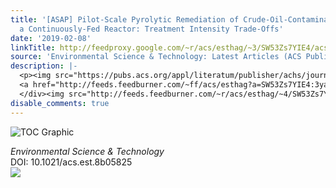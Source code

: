 ```yaml
---
title: '[ASAP] Pilot-Scale Pyrolytic Remediation of Crude-Oil-Contaminated Soil in
  a Continuously-Fed Reactor: Treatment Intensity Trade-Offs'
date: '2019-02-08'
linkTitle: http://feedproxy.google.com/~r/acs/esthag/~3/SW53Zs7YIE4/acs.est.8b05825
source: 'Environmental Science & Technology: Latest Articles (ACS Publications)'
description: |-
  <p><img src="https://pubs.acs.org/appl/literatum/publisher/achs/journals/content/esthag/0/esthag.ahead-of-print/acs.est.8b05825/20190208/images/medium/es-2018-05825g_0001.gif" alt="TOC Graphic"/></p><div><cite>Environmental Science & Technology</cite></div><div>DOI: 10.1021/acs.est.8b05825</div><div class="feedflare">
  <a href="http://feeds.feedburner.com/~ff/acs/esthag?a=SW53Zs7YIE4:3yaDetq3AGE:yIl2AUoC8zA"><img src="http://feeds.feedburner.com/~ff/acs/esthag?d=yIl2AUoC8zA" border="0"></img></a>
  </div><img src="http://feeds.feedburner.com/~r/acs/esthag/~4/SW53Zs7YIE4" height="1" width="1" ...
disable_comments: true
---
```

<p><img src="https://pubs.acs.org/appl/literatum/publisher/achs/journals/content/esthag/0/esthag.ahead-of-print/acs.est.8b05825/20190208/images/medium/es-2018-05825g_0001.gif" alt="TOC Graphic"/></p><div><cite>Environmental Science & Technology</cite></div><div>DOI: 10.1021/acs.est.8b05825</div><div class="feedflare">
<a href="http://feeds.feedburner.com/~ff/acs/esthag?a=SW53Zs7YIE4:3yaDetq3AGE:yIl2AUoC8zA"><img src="http://feeds.feedburner.com/~ff/acs/esthag?d=yIl2AUoC8zA" border="0"></img></a>
</div><img src="http://feeds.feedburner.com/~r/acs/esthag/~4/SW53Zs7YIE4" height="1" width="1" ...